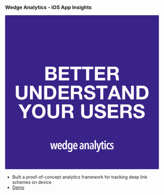 ### Wedge Analytics - iOS App Insights
![App screenshot](./img/wedge1.png)
- Built a proof-of-concept analytics framework for tracking deep link schemes on device 
- [Demo](https://www.youtube.com/watch?v=1INVQXbdoZI)